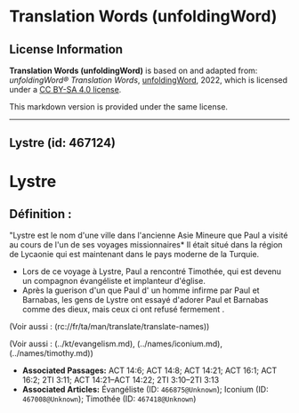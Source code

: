 # Translation Words (unfoldingWord)

## License Information

**Translation Words (unfoldingWord)** is based on and adapted from: _unfoldingWord® Translation Words_, [unfoldingWord](https://unfoldingword.org/utw), 2022, which is licensed under a [CC BY-SA 4.0 license](https://creativecommons.org/licenses/by-sa/4.0/legalcode.en).

This markdown version is provided under the same license.



--------------------------------

## Lystre (id: 467124)

Lystre
======

Définition :
------------

"Lystre est le nom d'une ville dans l'ancienne Asie Mineure que Paul a visité au cours de l'un de ses voyages missionnaires\* Il était situé dans la région de Lycaonie qui est maintenant dans le pays moderne de la Turquie.

* Lors de ce voyage à Lystre, Paul a rencontré Timothée, qui est devenu un compagnon évangéliste et implanteur d'église.
* Après la guerison d'un que Paul d' un homme infirme par Paul et Barnabas, les gens de Lystre ont essayé d'adorer Paul et Barnabas comme des dieux, mais ceux ci ont refusé fermement .

(Voir aussi : (rc://fr/ta/man/translate/translate\-names))

(Voir aussi : (../kt/evangelism.md), (../names/iconium.md), (../names/timothy.md))

* **Associated Passages:** ACT 14:6; ACT 14:8; ACT 14:21; ACT 16:1; ACT 16:2; 2TI 3:11; ACT 14:21–ACT 14:22; 2TI 3:10–2TI 3:13
* **Associated Articles:** Évangéliste (ID: `466875@Unknown`); Iconium (ID: `467008@Unknown`); Timothée (ID: `467418@Unknown`)

